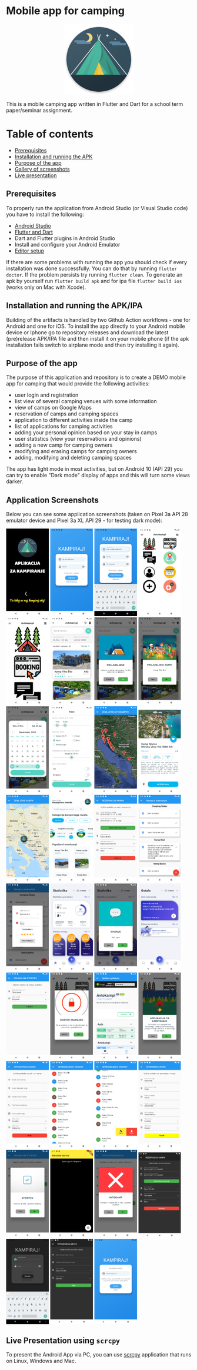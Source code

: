 # Mobile app for camping

<p align="center">
  <img src="https://github.com/mh-developer/Avtokampi-Mobile/blob/master/avtokampi/assets/images/ikona.png?raw=true"/>
</p>

This is a mobile camping app written in Flutter and Dart for a school term paper/seminar assignment.

Table of contents
=================

- [Prerequisites](#prerequisites)
- [Installation and running the APK](#installation-and-running-the-apk)
- [Purpose of the app](#purpose-of-the-app)
- [Gallery of screenshots](#application-screenshots)
- [Live presentation](#live-presentation-using-scrcpy)

## Prerequisites

To properly run the application from Android Studio (or Visual Studio code) you have to install the
following:

- [Android Studio](https://developer.android.com/studio/install)
- [Flutter and Dart](https://flutter.dev/docs/get-started/install)
- Dart and Flutter plugins in Android Studio
- Install and configure your Android Emulator
- [Editor setup](https://flutter.dev/docs/get-started/editor)

If there are some problems with running the app you should check if every installation was done successfully.
You can do that by running `flutter doctor`. If the problem persists try running `flutter clean`. 
To generate an apk by yourself run `flutter build apk` and for ipa file `flutter build ios` (works only on Mac with Xcode).

## Installation and running the APK/IPA

Building of the artifacts is handled by two Github Action workflows - one for Android and one for iOS. 
To install the app directly to your Android mobile  device or Iphone go to repository releases and 
download the latest (pre)release APK/IPA file and then  install it on your mobile phone (if the apk 
installation fails switch to airplane mode and then try installing it again).

## Purpose of the app

The purpose of this application and repository is to create a DEMO mobile app for camping that would
provide the following activities:

- user login and registration
- list view of several camping venues with some information
- view of camps on Google Maps
- reservation of camps and camping spaces
- application to different activities inside the camp
- list of applications for camping activities
- adding your personal opinion based on your stay in camps
- user statistics (view your reservations and opinions)
- adding a new camp for camping owners
- modifying and erasing camps for camping owners
- adding, modifying and deleting camping spaces

The app has light mode in most activities, but on Android 10 (API 29) you can try to enable 
"Dark mode" display of apps and this will turn some views darker.

## Application Screenshots

Below you can see some application screenshots (taken on Pixel 3a API 28 emulator device and Pixel 3a XL API 29 - for testing dark mode):

<img src="https://github.com/mh-developer/Avtokampi-Mobile/blob/master/avtokampi/assets/slike_aplikacije/1.png?raw=true" width="23%"></img> 
<img src="https://github.com/mh-developer/Avtokampi-Mobile/blob/master/avtokampi/assets/slike_aplikacije/2.png?raw=true" width="23%"></img> 
<img src="https://github.com/mh-developer/Avtokampi-Mobile/blob/master/avtokampi/assets/slike_aplikacije/3.png?raw=true" width="23%"></img> 
<img src="https://github.com/mh-developer/Avtokampi-Mobile/blob/master/avtokampi/assets/slike_aplikacije/4.png?raw=true" width="23%"></img> 
<img src="https://github.com/mh-developer/Avtokampi-Mobile/blob/master/avtokampi/assets/slike_aplikacije/5.png?raw=true" width="23%"></img> 
<img src="https://github.com/mh-developer/Avtokampi-Mobile/blob/master/avtokampi/assets/slike_aplikacije/6.png?raw=true" width="23%"></img> 
<img src="https://github.com/mh-developer/Avtokampi-Mobile/blob/master/avtokampi/assets/slike_aplikacije/7.png?raw=true" width="23%"></img> 
<img src="https://github.com/mh-developer/Avtokampi-Mobile/blob/master/avtokampi/assets/slike_aplikacije/8.png?raw=true" width="23%"></img> 
<img src="https://github.com/mh-developer/Avtokampi-Mobile/blob/master/avtokampi/assets/slike_aplikacije/9.png?raw=true" width="23%"></img> 
<img src="https://github.com/mh-developer/Avtokampi-Mobile/blob/master/avtokampi/assets/slike_aplikacije/10.png?raw=true" width="23%"></img> 
<img src="https://github.com/mh-developer/Avtokampi-Mobile/blob/master/avtokampi/assets/slike_aplikacije/11.png?raw=true" width="23%"></img> 
<img src="https://github.com/mh-developer/Avtokampi-Mobile/blob/master/avtokampi/assets/slike_aplikacije/12.png?raw=true" width="23%"></img> 
<img src="https://github.com/mh-developer/Avtokampi-Mobile/blob/master/avtokampi/assets/slike_aplikacije/13.png?raw=true" width="23%"></img> 
<img src="https://github.com/mh-developer/Avtokampi-Mobile/blob/master/avtokampi/assets/slike_aplikacije/14.png?raw=true" width="23%"></img> 
<img src="https://github.com/mh-developer/Avtokampi-Mobile/blob/master/avtokampi/assets/slike_aplikacije/15.png?raw=true" width="23%"></img> 
<img src="https://github.com/mh-developer/Avtokampi-Mobile/blob/master/avtokampi/assets/slike_aplikacije/16.png?raw=true" width="23%"></img> 
<img src="https://github.com/mh-developer/Avtokampi-Mobile/blob/master/avtokampi/assets/slike_aplikacije/17.png?raw=true" width="23%"></img> 
<img src="https://github.com/mh-developer/Avtokampi-Mobile/blob/master/avtokampi/assets/slike_aplikacije/18.png?raw=true" width="23%"></img> 
<img src="https://github.com/mh-developer/Avtokampi-Mobile/blob/master/avtokampi/assets/slike_aplikacije/19.png?raw=true" width="23%"></img> 
<img src="https://github.com/mh-developer/Avtokampi-Mobile/blob/master/avtokampi/assets/slike_aplikacije/20.png?raw=true" width="23%"></img> 
<img src="https://github.com/mh-developer/Avtokampi-Mobile/blob/master/avtokampi/assets/slike_aplikacije/21.png?raw=true" width="23%"></img> 
<img src="https://github.com/mh-developer/Avtokampi-Mobile/blob/master/avtokampi/assets/slike_aplikacije/22.png?raw=true" width="23%"></img> 
<img src="https://github.com/mh-developer/Avtokampi-Mobile/blob/master/avtokampi/assets/slike_aplikacije/23.png?raw=true" width="23%"></img> 
<img src="https://github.com/mh-developer/Avtokampi-Mobile/blob/master/avtokampi/assets/slike_aplikacije/24.png?raw=true" width="23%"></img> 
<img src="https://github.com/mh-developer/Avtokampi-Mobile/blob/master/avtokampi/assets/slike_aplikacije/25.png?raw=true" width="23%"></img> 
<img src="https://github.com/mh-developer/Avtokampi-Mobile/blob/master/avtokampi/assets/slike_aplikacije/26.png?raw=true" width="23%"></img> 
<img src="https://github.com/mh-developer/Avtokampi-Mobile/blob/master/avtokampi/assets/slike_aplikacije/27.png?raw=true" width="23%"></img> 
<img src="https://github.com/mh-developer/Avtokampi-Mobile/blob/master/avtokampi/assets/slike_aplikacije/28.png?raw=true" width="23%"></img> 
<img src="https://github.com/mh-developer/Avtokampi-Mobile/blob/master/avtokampi/assets/slike_aplikacije/30.png?raw=true" width="23%"></img>
<img src="https://github.com/mh-developer/Avtokampi-Mobile/blob/master/avtokampi/assets/slike_aplikacije/31.png?raw=true" width="23%"></img>
<img src="https://github.com/mh-developer/Avtokampi-Mobile/blob/master/avtokampi/assets/slike_aplikacije/32.png?raw=true" width="23%"></img>
<img src="https://github.com/mh-developer/Avtokampi-Mobile/blob/master/avtokampi/assets/slike_aplikacije/33.png?raw=true" width="23%"></img>
<img src="https://github.com/mh-developer/Avtokampi-Mobile/blob/master/avtokampi/assets/slike_aplikacije/34.png?raw=true" width="23%"></img>
<img src="https://github.com/mh-developer/Avtokampi-Mobile/blob/master/avtokampi/assets/slike_aplikacije/35.png?raw=true" width="23%"></img>
<img src="https://github.com/mh-developer/Avtokampi-Mobile/blob/master/avtokampi/assets/slike_aplikacije/36.png?raw=true" width="23%"></img>

## Live Presentation using `scrcpy`

To present the Android App via PC, you can use [scrcpy](https://github.com/Genymobile/scrcpy) application
that runs on Linux, Windows and Mac.